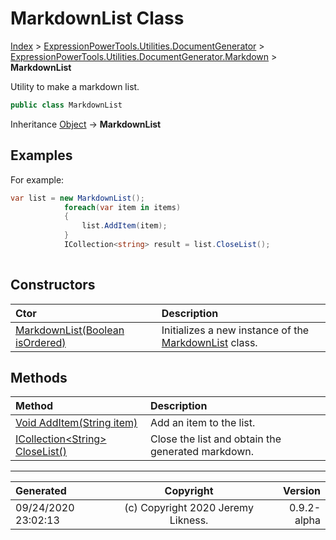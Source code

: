 ﻿# MarkdownList Class

[Index](../index.md) > [ExpressionPowerTools.Utilities.DocumentGenerator](ExpressionPowerTools.Utilities.DocumentGenerator.a.md) > [ExpressionPowerTools.Utilities.DocumentGenerator.Markdown](ExpressionPowerTools.Utilities.DocumentGenerator.Markdown.n.md) > **MarkdownList**

Utility to make a markdown list.

```csharp
public class MarkdownList
```

Inheritance [Object](https://docs.microsoft.com/dotnet/api/system.object) → **MarkdownList**

## Examples

For example:

```csharp
var list = new MarkdownList();
            foreach(var item in items)
            {
                list.AddItem(item);
            }
            ICollection<string> result = list.CloseList();
            
```

## Constructors

| Ctor | Description |
| :-- | :-- |
| [MarkdownList(Boolean isOrdered)](ExpressionPowerTools.Utilities.DocumentGenerator.Markdown.MarkdownList.ctor.md#markdownlistboolean-isordered) | Initializes a new instance of the [MarkdownList](ExpressionPowerTools.Utilities.DocumentGenerator.Markdown.MarkdownList.cs.md) class. |
## Methods

| Method | Description |
| :-- | :-- |
| [Void AddItem(String item)](ExpressionPowerTools.Utilities.DocumentGenerator.Markdown.MarkdownList.AddItem.m.md) | Add an item to the list. |
| [ICollection&lt;String> CloseList()](ExpressionPowerTools.Utilities.DocumentGenerator.Markdown.MarkdownList.CloseList.m.md) | Close the list and obtain the generated markdown. |

---

| Generated | Copyright | Version |
| :-- | :-: | --: |
| 09/24/2020 23:02:13 | (c) Copyright 2020 Jeremy Likness. | 0.9.2-alpha |
